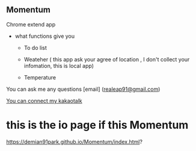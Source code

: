 ## Momentum
Chrome extend app



* what functions give you
  * To do list

  * Weateher ( this app ask your agree of location , I don't collect your infomation, this is local app)

  * Temperature


You can ask me any questions 
[email] (realeap91@gmail.com)

[You can connect my kakaotalk](https://open.kakao.com/o/sySVGeQb)

# this is the io page if this Momentum
https://demian91park.github.io/Momentum/index.html?
